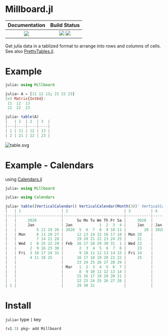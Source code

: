 # Millboard.jl

|  **Documentation**                        |  **Build Status**                                                  |
|:-----------------------------------------:|:------------------------------------------------------------------:|
|  [![][docs-latest-img]][docs-latest-url]  |  [![][actions-img]][actions-url]  [![][codecov-img]][codecov-url]  |


Get julia data in a tablized format to arrange into rows and columns of cells.
See also [PrettyTables.jl](https://github.com/ronisbr/PrettyTables.jl).


# Example

```julia
julia> using Millboard

julia> A = [11 12 13; 21 22 23]
2×3 Matrix{Int64}:
 11  12  13
 21  22  23

julia> table(A)
|   | 1  | 2  | 3  |
|---|----|----|----|
| 1 | 11 | 12 | 13 |
| 2 | 21 | 22 | 23 |

```

![table.svg](https://wookay.github.io/docs/Millboard.jl/assets/millboard/table.svg)


# Example - Calendars

using [Calendars.jl](https://github.com/wookay/Calendars.jl)

```julia
julia> using Millboard

julia> using Calendars

julia> table([VerticalCalendar() VerticalCalendar(Month(3))' VerticalCalendar(Week(1)) VerticalCalendar(Day(-20))'])
|   | 1                  | 2                         | 3         | 4                         |
|---|--------------------|---------------------------|-----------|---------------------------|
|   |     2020           |      Su Mo Tu We Th Fr Sa |     2020  |      Su Mo Tu We Th Fr Sa |
|   |     Jan            | Jan            1  2  3  4 |     Jan   | Jan            1  2  3  4 |
|   |         5 12 19 26 | 2020  5  6  7  8  9 10 11 |        26 | 2020  5  6  7  8  9 10 11 |
|   | Mon     6 13 20 27 |      12 13 14 15 16 17 18 | Mon 20    |      12 13 14 15 16 17 18 |
|   |         7 14 21 28 |      19 20 21 22 23 24 25 |     21    |      19 20 21             |
|   | Wed  1  8 15 22 29 | Feb  26 27 28 29 30 31  1 | Wed 22    |                           |
|   |      2  9 16 23 30 |       2  3  4  5  6  7  8 |     23    |                           |
|   | Fri  3 10 17 24 31 |       9 10 11 12 13 14 15 | Fri 24    |                           |
|   |      4 11 18 25    |      16 17 18 19 20 21 22 |     25    |                           |
|   |                    |      23 24 25 26 27 28 29 |           |                           |
|   |                    | Mar   1  2  3  4  5  6  7 |           |                           |
|   |                    |       8  9 10 11 12 13 14 |           |                           |
|   |                    |      15 16 17 18 19 20 21 |           |                           |
|   |                    |      22 23 24 25 26 27 28 |           |                           |
| 1 |                    |      29 30 31             |           |                           |

```


# Install

`julia>` type `]` key

```julia
(v1.3) pkg> add Millboard
```


[docs-latest-img]: https://img.shields.io/badge/docs-latest-blue.svg
[docs-latest-url]: https://wookay.github.io/docs/Millboard.jl

[actions-img]: https://github.com/wookay/Millboard.jl/workflows/CI/badge.svg
[actions-url]: https://github.com/wookay/Millboard.jl/actions

[codecov-img]: https://codecov.io/gh/wookay/Millboard.jl/branch/master/graph/badge.svg
[codecov-url]: https://codecov.io/gh/wookay/Millboard.jl/branch/master
